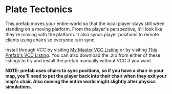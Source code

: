 # Plate Tectonics

This prefab moves your entire world so that the local player stays still when standing on a moving platform. From the player's perspective, it'll look like they're moving with the platform. It also syncs player positions to remote clients using chairs so everyone is in sync.

Install through VCC by visiting [My Master VCC Listing](https://mmmaellon.github.io/MMMaellonVCCListing/) or by visiting [This Prefab's VCC Listing](https://mmmaellon.github.io/PlateTectonics/). You can also download the .zip from either of these listings to try and install the prefab manually without VCC if you want.

**NOTE: prefab uses chairs to sync positions, so if you have a chair in your map, you'll need to put the player back into their chair when they exit your map's chair. Also moving the entire world might slightly alter physics simulations.**
